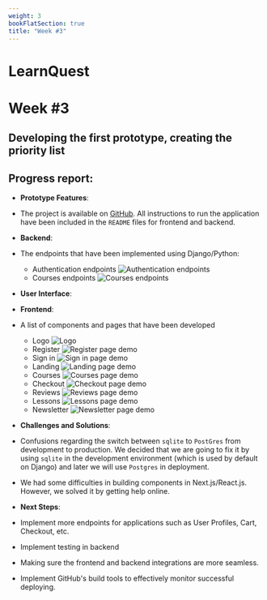 ```yaml
---
weight: 3
bookFlatSection: true
title: "Week #3"
---
```

# **LearnQuest**

# **Week #3**

## **Developing the first prototype, creating the priority list**

## **Progress report**:

- **Prototype Features**: 
- The project is available on [GitHub](https://github.com/abuwho/LearnQuest). All instructions to run the application have been included in the `README` files for frontend and backend. 

- **Backend**: 
- The endpoints that have been implemented using Django/Python: 
    - Authentication endpoints
        ![Authentication endpoints](/LearnQuest/authentication-endpoints.png)
    - Courses endpoints
        ![Courses endpoints](/LearnQuest/courses-endpoints.png)

 - **User Interface**: 
 - **Frontend**: 
- A list of components and pages that have been developed
    - Logo ![Logo](/LearnQuest/logo.svg)
    - Register ![Register page demo](/LearnQuest/register-demo.jpg)
    - Sign in ![Sign in page demo](/LearnQuest/sign-in-demo.jpg)
    - Landing ![Landing page demo](/LearnQuest/landing-page-demo.png)
    - Courses ![Courses page demo](/LearnQuest/courses-demo.jpg)
    - Checkout ![Checkout page demo](/LearnQuest/checkout-demo.jpg)
    - Reviews ![Reviews page demo](/LearnQuest/reviews-demo.jpg)
    - Lessons ![Lessons page demo](/LearnQuest/lessons-demo.jpg)
    - Newsletter ![Newsletter page demo](/LearnQuest/newsletter-demo.jpg)

 - **Challenges and Solutions**: 
 - Confusions regarding the switch between `sqlite` to `PostGres` from development to production. We decided that we are going to fix it by using `sqlite` in the development environment (which is used by default on Django) and later we will use `Postgres` in deployment. 
 - We had some difficulties in building components in Next.js/React.js. However, we solved it by getting help online. 

- **Next Steps**: 
- Implement more endpoints for applications such as User Profiles, Cart, Checkout, etc. 
- Implement testing in backend
- Making sure the frontend and backend integrations are more seamless. 
- Implement GitHub's build tools to effectively monitor successful deploying. 

